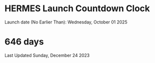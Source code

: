 # HERMES Launch Countdown Clock

Launch date (No Earlier Than): Wednesday, October 01 2025
# 646 days

Last Updated Sunday, December 24 2023